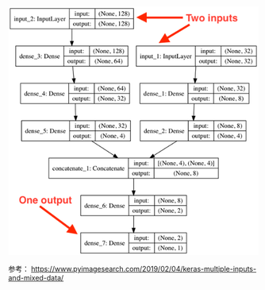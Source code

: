 



![img](../imags/keras_multi_input_arch.png)

参考： https://www.pyimagesearch.com/2019/02/04/keras-multiple-inputs-and-mixed-data/
